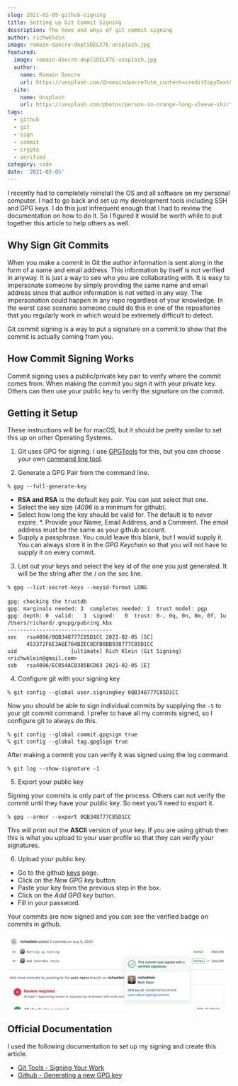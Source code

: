 ```yaml
---
slug: 2021-02-05-github-signing
title: Setting up Git Commit Signing
description: The hows and whys of git commit signing
author: richwklein
image: romain-dancre-doplSDELX7E-unsplash.jpg
featured:
  image: romain-dancre-doplSDELX7E-unsplash.jpg
  author:
    name: Romain Dancre
    url: https://unsplash.com/@romaindancre?utm_content=creditCopyText&utm_medium=referral&utm_source=unsplash
  site:
    name: Unsplash
    url: https://unsplash.com/photos/person-in-orange-long-sleeve-shirt-writing-on-white-paper-doplSDELX7E?utm_content=creditCopyText&utm_medium=referral&utm_source=unsplash
tags:
  - github
  - git
  - sign
  - commit
  - crypto
  - verified
category: code
date: '2021-02-05'
---
```

  
I recently had to completely reinstall the OS and all software on my personal computer. I had to go back and set up my development tools including SSH and 
GPG keys. I do this just infrequent enough that I had to review the documentation on how to do it. So I figured it would be worth while to put together this article to help others as well.

## Why Sign Git Commits

When you make a commit in Git the author information is sent along in the form of a name and email address. This information by itself is not verified in anyway. It is just a way to see who you are collaborating with. It is easy to impersonate someone by simply providing the same name and email address since that author information is not vetted in any way. The impersonation could happen in any repo regardless of your knowledge. In the worst case scenario someone could do this in one of the repositories that you regularly work in which would be extremely difficult to detect.

Git commit signing is a way to put a signature on a commit to show that the commit is actually coming from you.

## How Commit Signing Works

Commit signing uses a public/private key pair to verify where the commit comes from. When making the commit you sign it with your private key. Others can then use your public key to verify the signature on the commit.

## Getting it Setup

These instructions will be for macOS, but it should be pretty similar to set this up on other Operating Systems.

1. Git uses GPG for signing. I use [GPGTools](https://gpgtools.org/) for this, but you can choose your own [command line tool](https://www.gnupg.org/download/).

2. Generate a GPG Pair from the command line.

```shell
% gpg --full-generate-key
```

* **RSA and RSA** is the default key pair. You can just select that one. 
* Select the key size (*4096* is a minimum for github). 
* Select how long the key should be valid for. The default is to never expire.
*. Provide your Name, Email Address, and a Comment. The email address must be the same as your github account.
* Supply a passphrase. You could leave this blank, but I would supply it. You can always store it in the *GPG Keychain* so that you will not have to supply it on every commit.

3. List out your keys and select the key id of the one you just generated. It will be the string after the / on the sec line.

```shell
% gpg --list-secret-keys --keyid-format LONG

gpg: checking the trustdb
gpg: marginals needed: 3  completes needed: 1  trust model: pgp
gpg: depth: 0  valid:   1  signed:   0  trust: 0-, 0q, 0n, 0m, 0f, 1u
/Users/richard/.gnupg/pubring.kbx
---------------------------------
sec   rsa4096/0QB348777C85D1CC 2021-02-05 [SC]
      453372F6E3A6E764B2EC8EFB0BB938777C85D1CC
uid                 [ultimate] Rich Klein (Git Signing) <richwklein@gmail.com>
ssb   rsa4096/EC054AC0385BCD63 2021-02-05 [E]
```

4. Configure git with your signing key

```shell
% git config --global user.signingkey 0QB348777C85D1CC
```

Now you should be able to sign individual commits by supplying the `-S` to your git commit command. I prefer to have all my commits signed, so I configure git to always do this. 

```shell
% git config --global commit.gpgsign true
% git config --global tag.gpgSign true
```

After making a commit you can verify it was signed using the log command.

```shell
% git log --show-signature -1
```

5. Export your public key

Signing your commits is only part of the process. Others can not verify the commit until they have your public key. So next you'll need to export it.

```shell
% gpg --armor --export 0QB348777C85D1CC
```

This will print out the **ASCII** version of your key. If you are using github then this is what you upload to your user profile so that they can verify your signatures.

6. Upload your public key. 

* Go to the github [keys](https://github.com/settings/keys) page.
* Click on the *New GPG key* button.
* Paste your key from the previous step in the box.
* Click on the *Add GPG key* button.
* Fill in your password.

Your commits are now signed and you can see the verified badge on commits in github.

![Verified Commit](verified-commit.png)

## Official Documentation

I used the following documentation to set up my signing and create this article.

* [Git Tools - Signing Your Work](https://git-scm.com/book/en/v2/Git-Tools-Signing-Your-Work)
* [Github - Generating a new GPG key](https://docs.github.com/en/github/authenticating-to-github/generating-a-new-gpg-key)
